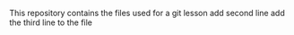 This repository contains the files used for a git lesson
add second line 
add the third line to the file
